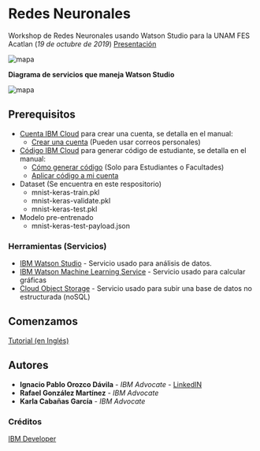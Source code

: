 # Redes Neuronales

Workshop de Redes Neuronales usando Watson Studio para la UNAM FES Acatlan (*19 de octubre de 2019*) [Presentación]()

![mapa](https://developer.ibm.com/developer/articles/l-neural/images/code_recognizer.gif)

**Diagrama de servicios que maneja Watson Studio**

![mapa](https://developer.ibm.com/developer/articles/introduction-watson-studio/images/02.3-Watson-Studio-Architecture.png)

## Prerequisitos

* [Cuenta IBM Cloud](https://cloud.ibm.com/) para crear una cuenta, se detalla en el manual:
    * [Crear una cuenta](https://github.com/fatalityignpab/Workshop-Redes-Neuronales/blob/master/2.%20Academic%20Initiative%20-%20Creating%20an%20IBM%20Cloud%20Account.pdf) (Pueden usar correos personales)
* [Código IBM Cloud](https://my15.digitalexperience.ibm.com/b73a5759-c6a6-4033-ab6b-d9d4f9a6d65b/dxsites/151914d1-03d2-48fe-97d9-d21166848e65/technology/cloud) para generar código de estudiante, se detalla en el manual:
    * [Cómo generar código](https://github.com/fatalityignpab/Workshop-Redes-Neuronales/blob/master/1.%20Academic%20Initiative%20-%20Requesting%20an%20IBM%20Cloud%20Promo%20Code%20(new%20version).pdf) (Solo para Estudiantes o Facultades)
    * [Aplicar código a mi cuenta](https://github.com/fatalityignpab/Workshop-Redes-Neuronales/blob/master/3.%20Academic%20Initiative%20-%20Applying%20an%20IBM%20Cloud%20Promo%20Code.pdf)
* Dataset (Se encuentra en este respositorio)
    * mnist-keras-train.pkl
    * mnist-keras-validate.pkl
    * mnist-keras-test.pkl
* Modelo pre-entrenado
    * mnist-keras-test-payload.json

### Herramientas (Servicios)

* [IBM Watson Studio](https://cloud.ibm.com/catalog/services/watson-studio) - Servicio usado para análisis de datos.
* [IBM Watson Machine Learning Service](https://cloud.ibm.com/catalog/services/machine-learning) - Servicio usado para calcular gráficas
* [Cloud Object Storage](https://cloud.ibm.com/catalog/services/cloud-object-storage) - Servicio usado para subir una base de datos no estructurada (noSQL)


## Comenzamos

[Tutorial (en Inglés)](https://github.com/r4gm/predict-opioid-prescribers)

## Autores

* **Ignacio Pablo Orozco Dávila** - *IBM Advocate* - [LinkedIN](https://www.linkedin.com/in/ignacio-pablo-orozco-d%C3%A1vila-00997315b/)
* **Rafael González Martínez** - *IBM Advocate*
* **Karla Cabañas García** - *IBM Advocate*

### Créditos

[IBM Developer](https://www.ibm.com/developerworks/ssa/index.html)